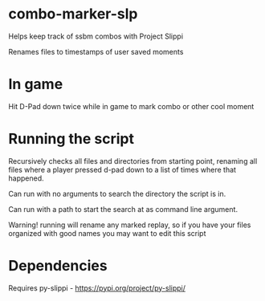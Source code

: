 # combo-marker-slp
Helps keep track of ssbm combos with Project Slippi

Renames files to timestamps of user saved moments

# In game
Hit D-Pad down twice while in game to mark combo or other cool moment

# Running the script
Recursively checks all files and directories from starting point, renaming all files where a player pressed d-pad down to a list of times where that happened.

Can run with no arguments to search the directory the script is in.

Can run with a path to start the search at as command line argument.

Warning! running will rename any marked replay, so if you have your files organized with good names you may want to edit this script


# Dependencies
Requires py-slippi - https://pypi.org/project/py-slippi/



